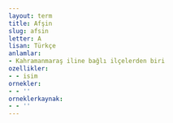 ```yaml
---
layout: term
title: Afşin
slug: afsin
letter: A
lisan: Türkçe
anlamlar:
- Kahramanmaraş iline bağlı ilçelerden biri
ozellikler:
- - isim
ornekler:
- - ''
orneklerkaynak:
- - ''
---
```

